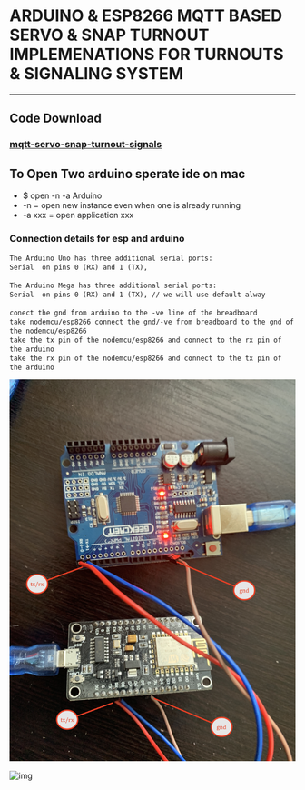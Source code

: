 # ARDUINO & ESP8266 MQTT BASED SERVO & SNAP TURNOUT IMPLEMENATIONS FOR TURNOUTS & SIGNALING SYSTEM

--- 

## Code Download 
### [mqtt-servo-snap-turnout-signals](https://github.com/Adarsh-Model-Trains/jmri-mqtt-spring-transformer-wireless-eco-system/raw/production/ESP-ARDUINO-SOLUTIONS/mqtt-servo-snap-turnout-signals/mqtt-servo-snap-turnout-signals.zip)

## To Open Two arduino sperate ide on mac 
* $ open -n -a Arduino
* -n = open new instance even when one is already running
* -a xxx = open application xxx


### Connection details for esp and arduino 
```
The Arduino Uno has three additional serial ports: 
Serial  on pins 0 (RX) and 1 (TX), 

The Arduino Mega has three additional serial ports: 
Serial  on pins 0 (RX) and 1 (TX), // we will use default alway

conect the gnd from arduino to the -ve line of the breadboard 
take nodemcu/esp8266 connect the gnd/-ve from breadboard to the gnd of the nodemcu/esp8266
take the tx pin of the nodemcu/esp8266 and connect to the rx pin of the arduino 
take the rx pin of the nodemcu/esp8266 and connect to the tx pin of the arduino 

```


![img](../../image/con.JPG)

![img](../../image/esp-mega-conn.JPG)